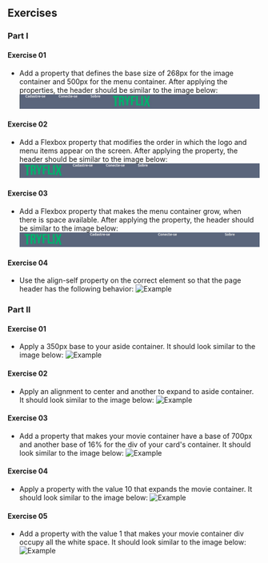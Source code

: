 ## Exercises

### Part I

#### Exercise 01
- Add a property that defines the base size of 268px for the image container and 500px for the menu container. After applying the properties, the header should be similar to the image below:
![Example](images/image-01.jpeg)

#### Exercise 02
- Add a Flexbox property that modifies the order in which the logo and menu items appear on the screen. After applying the property, the header should be similar to the image below:
![Example](images/image-02.jpeg)

#### Exercise 03
- Add a Flexbox property that makes the menu container grow, when there is space available. After applying the property, the header should be similar to the image below:
![Example](images/image-03.jpeg)

#### Exercise 04
- Use the align-self property on the correct element so that the page header has the following behavior:
![Example](../images/image-04.jpeg)

### Part II

#### Exercise 01
- Apply a 350px base to your aside container. It should look similar to the image below:
![Example](part-02/images/image-01.jpeg)

#### Exercise 02
- Apply an alignment to center and another to expand to aside container. It should look similar to the image below:
![Example](part-02/images/image-02.jpeg)

#### Exercise 03
- Add a property that makes your movie container have a base of 700px and another base of 16% for the div of your card's container. It should look similar to the image below:
![Example](part-02/images/image-03.jpeg)

#### Exercise 04
- Apply a property with the value 10 that expands the movie container. It should look similar to the image below:
![Example](part-02/images/image-04.jpeg)

#### Exercise 05
- Add a property with the value 1 that makes your movie container div occupy all the white space. It should look similar to the image below:
![Example](part-02/images/image-05.jpeg)
